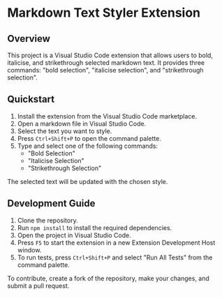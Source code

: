 # Markdown Text Styler Extension

## Overview

This project is a Visual Studio Code extension that allows users to bold, italicise, and strikethrough selected markdown text. It provides three commands: "bold selection", "italicise selection", and "strikethrough selection".

## Quickstart

1. Install the extension from the Visual Studio Code marketplace.
2. Open a markdown file in Visual Studio Code.
3. Select the text you want to style.
4. Press `Ctrl+Shift+P` to open the command palette.
5. Type and select one of the following commands:
   - "Bold Selection"
   - "Italicise Selection"
   - "Strikethrough Selection"

The selected text will be updated with the chosen style.

## Development Guide

1. Clone the repository.
2. Run `npm install` to install the required dependencies.
3. Open the project in Visual Studio Code.
4. Press `F5` to start the extension in a new Extension Development Host window.
5. To run tests, press `Ctrl+Shift+P` and select "Run All Tests" from the command palette.

To contribute, create a fork of the repository, make your changes, and submit a pull request.